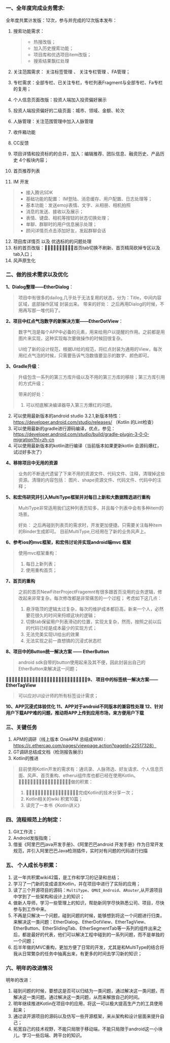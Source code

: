 # 
### 一、全年度完成业务需求: 

全年度共累计发版：12次，参与并完成的12次版本发布：

1. 搜索功能需求：
    > * 热搜改版；
    > * 加入历史搜索功能；
    > * 项目库和优选项目item改版；
    > * 搜索结果飘红处理

2. 关注范围需求： 关注标签管理 、 关注专栏管理 、FA管理；
3. 专栏需求：全部专栏、已关注专栏，专栏列表Fragment与全部专栏、Fa专栏的复用；
4. 个人信息页面改版：投资人端加入投资偏好展示
5. 投资人端投资偏好的二级页面：城市、领域、金额、轮次
6. 人脉管理：关注范围管理中加入人脉管理
7. 收件箱功能
8. CC反馈
9. 项目详情和投资标的的合并，加入：编辑推荐、团队信息、融资历史、产品历史 4个板块内容；
10. 首页推荐列表
11. IM 开发
   > * 接入腾讯SDK
   > *  基础功能的配置： IM登陆、消息缓存、用户配置、日志处理等；
   > *  基本功能：发送emoji表情、文字、从相册、相机拍照
   > *  消息的发送、接收以及展示；
   > *  表情、键盘、相机等按钮的状态切换处理；
   > *  单聊、群聊时的用户信息展示处理；
   > *  顾问详情页点击添加好友，发起群聊会话
12. 项目库详情页 以及 优选标的的问题处理
13. 标的首页改版：􏱩􏰓􏲜􏲝􏰃􏱞􏲞􏴃􏴾􏱇首页tab切换不刷新、首页精简砍掉专区以及tab入口；
14. 风声原生化 


###  二、做的技术需求以及优化

**1、Dialog整理——EtherDialog**：

> 项目中有很多的dailog,几乎处于无法复用的状态，分为：Title，中间内容区域，底部操作区域 封装出来。 
> 带来的好处：
> 之后再用Dialog的时候，不用再写那一堆代码了。

**2、项目中红点气泡数字的新解决方案——EtherDotView**：

> 数字气泡是每个APP中必备的元素，用来给用户以提醒的作用。之前都是用图片来实现，这种实现每次要做操作的时候回很复杂。
> 
> UI给了新的设计规范，根据UI给的规范，将红点封装为通用的View，每次用红点气泡的时候，只需要告诉气泡数值要显示的数字、颜色即可。

**3、Gradle升级**：

> 升级包含一系列的第三方库升级以及不用的第三方库的移除；第三方库引用的方式升级；
> 
> 带来的好处：
> 1. 可以彻底解决编译器导入第三方爆红的问题。
2. 可以使用最新版本的android studio 3.2.1,新版本特性：https://developer.android.com/studio/releases/ （Kotlin 的Lint检查）
3. 可以使用最新的gradle进行源码编译，优点，参见：https://developer.android.com/studio/build/gradle-plugin-3-0-0-migration?hl=zh-cn
4. 可以使用最新版本的kotlin进行编译（当前版本如果更新kotlin 会源码爆红，试过好多次了）

**4、移除项目中无用的资源**

> 业务的不断迭代遗留了下来不用的资源文件、代码文件、注释，清理掉这些资源。清理的内容包括：
> 图片、shape资源文件、代码文件、代码中的注释；

**5、和宏伟研究并引入MultiType框架并对每日上新和大数据精选进行重构**

> MultiType非常适用我们这种列表页较多，并且每个列表中会有多种item的场景。
> 
> 好处：
> 之后再碰到列表页的需求时，开发更加便捷。只需要关注每种item的Binder生成即可。
> 目前MultiType,已经用在了新的业务风声上。

**6、参考ios的mvc框架，和宏伟讨论并实现android端mvc 框架**

> 使用mvc框架重构：
> 1. 每日上新列表；
> 2. 使用重构首页；

**7、首页的重构**

> 之前的首页NewFilterProjectFragemnt有很多跟首页没用的业务逻辑，修改起来非常复杂。每次修改都是非常痛苦的一个过程；
> 考虑如下这几点：
> 1. 悬浮吸顶的逻辑太过复杂，每次的维护成本都巨高，新来一个人，必然要花很久的时间来捋顺这块的逻辑；
> 2. 切换tab保留用户列表滑动的位置，实现太复杂，然而，按照之前以后的代码已经是成本最少的实现方式；
> 3. 无法完美实现UI给出的效果
> 4. 无法实现之前一直想搞的沉浸式状态栏
 
**8、项目中的Button统一解决方案 —— EtherButton**
 > android sdk自带的button使用起来及其不便，因此封装出自己的EtherButton来解决这一问题；
 
 􏱩􏰓􏱢􏱣􏳄􏳅􏰥􏳆􏰃􏰃􏰇􏱒􏳇􏳈􏳈􏱔􏱥􏰈􏰃􏳆􏰈􏰻􏱔􏱞􏰇􏱥􏱔􏱑**9、 项目中的标签统一解决方案——EtherTagView**
 > 可以应对UI设计师的所有标签设计需求；

**10、APP沉浸式体验优化**
**11、APP对于android不同版本的兼容性处理**
**12、针对用户下载APP难的问题，推动将APP上传到应用市场，来方便用户下载**
 
### 三、关键任务

1. APM的调研（线上版本 OneAPM 总结成WIKI :  https://c.ethercap.com/pages/viewpage.action?pageId=22517328）
2. GT调研总结成文档（检测报告展示)
3. Kotlin的推进
 
 > 目前使用Kotlin开发的需求有：通讯录、人脉筛选、好友请求、个人信息页面、风声、首页重构、etherui组件库也都已经在使用Kotlin。
 > 􏴅􏱆􏲁􏱼􏰶􏴆􏳫􏱑􏰃􏰂􏰄􏰹􏰟􏴇􏴈􏳾􏳿􏱧做的积累：
 > 1. 􏴅􏱆􏲁􏱼􏰶􏴆􏳫􏱑􏰃􏰂􏰄􏰹􏰟􏴇􏴈􏳾􏳿􏱧完成Kotlin的技术分享一次；
 > 2. Kotlin相关的wiki 积累10篇；
 > 3. 读完了一本书《Kotlin讲义》
 
### 四、流程规范上的制定：

1. Git工作流；
2. Android发版指南；
3. 借鉴《阿里巴巴java开发手册》、《阿里巴巴android 开发手册》作为日常开发规范，并引入阿里巴巴Java检测插件，实时对有问题的代码进行扫描

### 五、 个人成长与积累：

1. 这一年共积累wiki42篇，是工作和学习的记录和总结；
2. 学习了一门新的变成语言Kotlin，并在项目中进行了实际的应用；
3. 读了三个开源项目的源码：`MultiType`、`QMUI_Android`、`ARouter`,从开源项目中学到了一些架构和设计上的知识；
4. 做新人导师，学习一些管理上的知识，帮助新同学尽快熟悉公司、项目，尽快参与到工作中来。
5. 不再是只解决一个问题，碰到问题的时候，能够想到将这一个问题进行归类，来解决这一类问题：EtherDialog、EtherDotView、EtherTagView、EtherButton、EtherSlidingTab、EtherSegmentTab等一系列的组件出来之后，都是最好的代表，他们可以解决工程中碰到的一系列问题，而不是单独的一个问题；
6. 后半年做的MVC重构，更加方便了日常的开发，尤其是和MultiType的结合将我从日常繁杂的任务中抽离出来，有更多的时间去学习新的知识；

### 六、明年的改进情况

明年的改进：

1. 碰到问题的时候，要想这是否可以归结为一类问题，通过解决这一类问题，而解决这一类问题。通过解决这一类问题，从而来解放自己的时间。
2. 明年继续推进Kotlin在项目中的应用，将这一可以极大提高生产力的工具使用起来；
3. 通过读开源项目的源码以及仿写一些开源框架，来从架构和设计层面来提升自己；
4. 拓宽自己的技术视野，不能只局限于移动端，不能只局限于android这一小块儿。学习一些后端、跨平台的知识。





